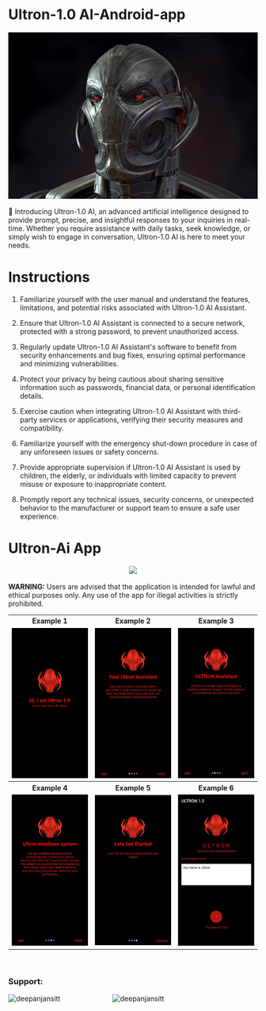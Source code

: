 # Ultron-1.0 AI-Android-app
<center><img src="https://github.com/deepanjansitt/Ultron-1.0/blob/main/Ultron-1.0%20banner/photo_2023-11-17_01-09-41.jpg" width="1000"></center></img>

🤖 Introducing Ultron-1.0 AI, an advanced artificial intelligence designed to provide prompt, precise, and insightful responses to your inquiries in real-time. Whether you require assistance with daily tasks, seek knowledge, or simply wish to engage in conversation, Ultron-1.0 AI is here to meet your needs.

# Instructions 

1. Familiarize yourself with the user manual and understand the features, limitations, and potential risks associated with Ultron-1.0 AI Assistant.

2. Ensure that Ultron-1.0 AI Assistant is connected to a secure network, protected with a strong password, to prevent unauthorized access.

3. Regularly update Ultron-1.0 AI Assistant's software to benefit from security enhancements and bug fixes, ensuring optimal performance and minimizing vulnerabilities.

4. Protect your privacy by being cautious about sharing sensitive information such as passwords, financial data, or personal identification details.

5. Exercise caution when integrating Ultron-1.0 AI Assistant with third-party services or applications, verifying their security measures and compatibility.

6. Familiarize yourself with the emergency shut-down procedure in case of any unforeseen issues or safety concerns.

7. Provide appropriate supervision if Ultron-1.0 AI Assistant is used by children, the elderly, or individuals with limited capacity to prevent misuse or exposure to inappropriate content.

8. Promptly report any technical issues, security concerns, or unexpected behavior to the manufacturer or support team to ensure a safe user experience.

# Ultron-Ai App

<p align="center">
  <a href="https://drive.google.com/file/d/1c7ReaIftR4D9xbZGU-yAyeGm1gHLCure/view?usp=drivesdk">
    <img src="https://www.mtctutorials.com/wp-content/uploads/2019/04/Download-button-png-red-color-by-mtc-tutorials-2048x574.png" height="100">
  </a>
</p>

<b>WARNING:</b> Users are advised that the application is intended for lawful and ethical purposes only. Any use of the app for illegal activities is strictly prohibited.

<table style="width:100%">
  <tr>
    <th>Example 1</th>
    <th>Example 2</th>
    <th>Example 3</th>
  </tr>
  <tr>
    <td><img src="Screenshots/s1.jpg"/></td>
    <td><img src="Screenshots/s2.jpg"/></td>
    <td><img src="Screenshots/s3.jpg"/></td>
  </tr>
  <tr>
    <th>Example 4</th>
    <th>Example 5</th>
    <th>Example 6</th>
  </tr>
  <tr>
    <td><img src="Screenshots/s4.jpg"/></td>
    <td><img src="Screenshots/s5.jpg"/></td>
    <td><img src="Screenshots/s6.jpg"/></td>
  </tr>
 
</table>
<br>

<h3 align="left">Support:</h3>
<p><a href="https://www.buymeacoffee.com/deepanjansitt"> <img align="left" src="https://cdn.buymeacoffee.com/buttons/v2/default-yellow.png" height="50" width="210" alt="deepanjansitt" /></a><a href="https://ko-fi.com/deepanjansitt"> <img align="left" src="https://cdn.ko-fi.com/cdn/kofi3.png?v=3" height="50" width="210" alt="deepanjansitt" /></a></p><br><br><br>
